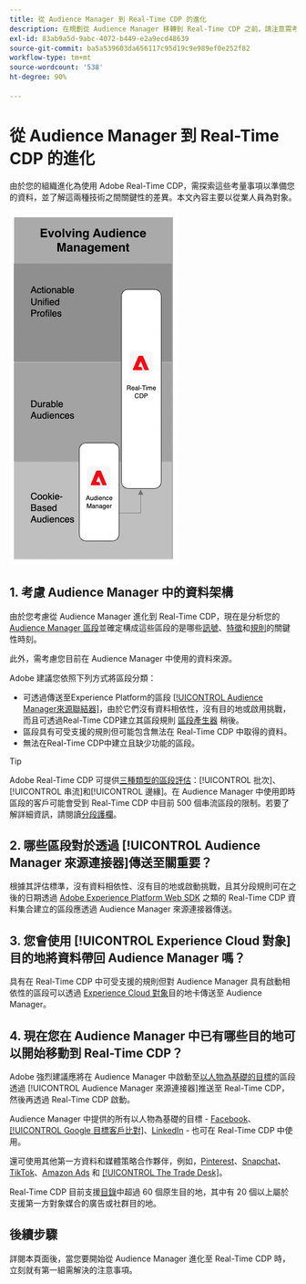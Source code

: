 ```yaml
---
title: 從 Audience Manager 到 Real-Time CDP 的進化
description: 在規劃從 Audience Manager 移轉到 Real-Time CDP 之前，請注意需考量的事項。
exl-id: 83ab9a5d-9abc-4072-b449-e2a9ecd48639
source-git-commit: ba5a539603da656117c95d19c9e989ef0e252f82
workflow-type: tm+mt
source-wordcount: '538'
ht-degree: 90%

---
```


# 從 Audience Manager 到 Real-Time CDP 的進化

由於您的組織進化為使用 Adobe Real-Time CDP，需探索這些考量事項以準備您的資料，並了解這兩種技術之間關鍵性的差異。本文內容主要以從業人員為對象。

![Audience Manager 到 Real-Time CDP 的進化圖表](/help/rtcdp/assets/aam-to-rtcdp-evolution.png)

## 1. 考慮 Audience Manager 中的資料架構

由於您考慮從 Audience Manager 進化到 Real-Time CDP，現在是分析您的 [Audience Manager 區段](https://experienceleague.adobe.com/docs/audience-manager/user-guide/features/segments/segments-purpose.html?lang=en)並確定構成這些區段的是哪些[訊號](https://experienceleague.adobe.com/docs/audience-manager/user-guide/features/data-explorer/data-explorer-understanding-signals.html?lang=en)、[特徵](https://experienceleague.adobe.com/docs/audience-manager/user-guide/features/traits/trait-details-page.html?lang=en)和[規則](https://experienceleague.adobe.com/docs/audience-manager/user-guide/features/segments/segment-builder.html?lang=en#segment-builder-section)的關鍵性時刻。

此外，需考慮您目前在 Audience Manager 中使用的資料來源。

Adobe 建議您依照下列方式將區段分類：

* 可透過傳送至Experience Platform的區段 [[!UICONTROL Audience Manager來源聯結器]](/help/sources/connectors/adobe-applications/audience-manager.md)，由於它們沒有資料相依性，沒有目的地或啟用挑戰，而且可透過Real-Time CDP建立其區段規則 [區段產生器](/help/segmentation/ui/segment-builder.md) 稍後。
* 區段具有可受支援的規則但可能包含無法在 Real-Time CDP 中取得的資料。
* 無法在Real-Time CDP中建立且缺少功能的區段。

>[!TIP]
>
>Adobe Real-Time CDP 可提供[三種類型的區段評估](/help/segmentation/home.md#evaluate-segments)：[!UICONTROL 批次]、[!UICONTROL 串流]和[!UICONTROL 邊緣]。在 Audience Manager 中使用即時區段的客戶可能會受到 Real-Time CDP 中目前 500 個串流區段的限制。若要了解詳細資訊，請閱讀[分段護欄](/help/profile/guardrails.md)。

## 2. 哪些區段對於透過 [!UICONTROL Audience Manager 來源連接器]傳送至關重要？

根據其評估標準，沒有資料相依性、沒有目的地或啟動挑戰，且其分段規則可在之後的日期透過 [Adobe Experience Platform Web SDK](/help/edge/web-sdk-faq.md) 之類的 Real-Time CDP 資料集合建立的區段應透過 Audience Manager 來源連接器傳送。

## 3. 您會使用 [!UICONTROL Experience Cloud 對象]目的地將資料帶回 Audience Manager 嗎？

具有在 Real-Time CDP 中可受支援的規則但對 Audience Manager 具有啟動相依性的區段可以透過 [Experience Cloud 對象](/help/destinations/catalog/adobe/experience-cloud-audiences.md)目的地卡傳送至 Audience Manager。

## 4. 現在您在 Audience Manager 中已有哪些目的地可以開始移動到 Real-Time CDP？

Adobe 強烈建議應將在 Audience Manager 中啟動至[以人物為基礎的目標](https://experienceleague.adobe.com/docs/audience-manager/user-guide/features/destinations/people-based/people-based-destinations-overview.html?lang=en)的區段透過 [!UICONTROL  Audience Manager 來源連接器]推送至 Real-Time CDP，然後再透過 Real-Time CDP 啟動。

Audience Manager 中提供的所有以人物為基礎的目標 - [Facebook](/help/destinations/catalog/social/facebook.md)、[[!UICONTROL Google 目標客戶比對]](/help/destinations/catalog/advertising/google-customer-match.md)、[LinkedIn](/help/destinations/catalog/social/linkedin.md) - 也可在 Real-Time CDP 中使用。

還可使用其他第一方資料和媒體策略合作夥伴，例如，[Pinterest](/help/destinations/catalog/advertising/pinterest.md)、[Snapchat](/help/destinations/catalog/advertising/snap-inc.md)、[TikTok](/help/destinations/catalog/social/tiktok.md)、[Amazon Ads](/help/destinations/catalog/advertising/amazon-ads.md) 和 [[!UICONTROL The Trade Desk]](/help/destinations/catalog/advertising/tradedesk.md)。

Real-Time CDP 目前支援[目錄](/help/destinations/catalog/overview.md)中超過 60 個原生目的地，其中有 20 個以上屬於支援第一方對象媒合的廣告或社群目的地。

## 後續步驟

詳閱本頁面後，當您要開始從 Audience Manager 進化至 Real-Time CDP 時，立刻就有第一組需解決的注意事項。
